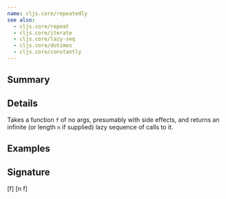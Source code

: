 ```yaml
---
name: cljs.core/repeatedly
see also:
  - cljs.core/repeat
  - cljs.core/iterate
  - cljs.core/lazy-seq
  - cljs.core/dotimes
  - cljs.core/constantly
---
```


## Summary

## Details

Takes a function `f` of no args, presumably with side effects, and returns an
infinite (or length `n` if supplied) lazy sequence of calls to it.

## Examples

## Signature
[f]
[n f]
